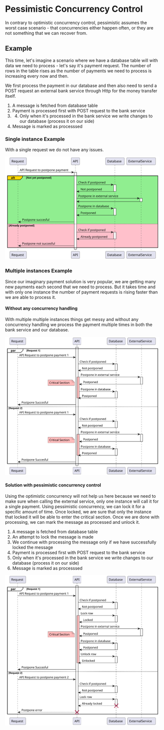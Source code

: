﻿# Pessimistic Concurrency Control
In contrary to optimistic concurrency control, pessimistic assumes the worst case scenario - that concurrencies either happen often, or they are not something that we can recover from.

## Example
This time, let's imagine a scenario where we have a database table will with data we need to process - let's say it's payment request. The number of rows in the table rises as the number of payments we need to process is increasing every now and then.

We first process the payment in our database and then also need to send a POST request an external bank service through Http for the money transfer itself.

1. A message is fetched from database table
2. Payment is processed first with POST request to the bank service
3. 4. Only when it's processed in the bank service we write changes to our database (process it on our side)
4. Message is marked as processsed

### Single instance Example
With a single request we do not have any issues.

![Postpone Endpoint](https://github.com/lukaskuko9/EasyConcurrency/blob/readmes/Readme/PessimisticConcurrency/1.svg)

### Multiple instances Example
Since our imaginary payment solution is very popular, we are getting many new payments each second that we need to process. 
But it takes time and with only one instance the number of payment requests is rising faster than we are able to process it.

#### Without any concurrency handling
With multiple multiple instances things get messy and without any concurrency handling we process the payment multiple times in both the bank service and our database.

![Postpone Endpoint](https://github.com/lukaskuko9/EasyConcurrency/blob/readmes/Readme/PessimisticConcurrency/2.svg)

#### Solution with pessimistic concurrency control
Using the optimistic concurrency will not help us here because we need to make sure when calling the external service, only one instance will call it for a single payment. 
Using pessimistic concurrency, we can lock it for a specific amount of time. Once locked, we are sure that only the instance that locked it will be able to enter the critical section.
Once we are done with processing, we can mark the message as processed and unlock it.

1. A message is fetched from database table
2. An attempt to lock the message is made
3. We continue with processing the message only if we have successfully locked the message
4. Payment is processed first with POST request to the bank service
5. Only when it's processed in the bank service we write changes to our database (process it on our side)
6. Message is marked as processsed

![Postpone Issue](https://github.com/lukaskuko9/EasyConcurrency/blob/readmes/Readme/PessimisticConcurrency/3.svg)
